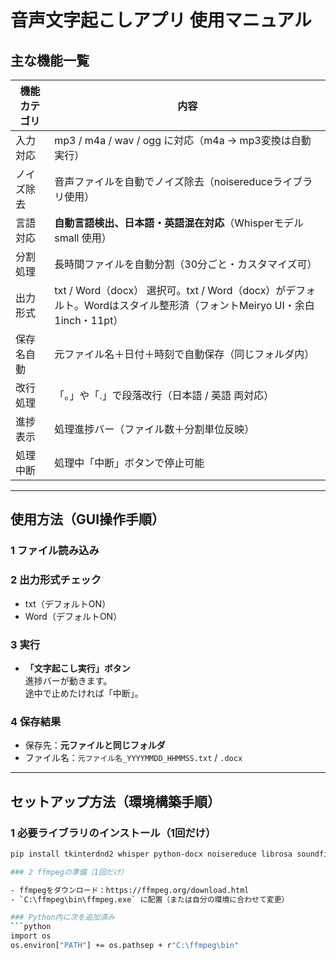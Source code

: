 # 音声文字起こしアプリ 使用マニュアル

## 主な機能一覧
| 機能カテゴリ     | 内容                                                             |
|------------|----------------------------------------------------------------|
| 入力対応       | mp3 / m4a / wav / ogg に対応（m4a → mp3変換は自動実行）                                 |
| ノイズ除去     | 音声ファイルを自動でノイズ除去（noisereduceライブラリ使用）                                   |
| 言語対応       | **自動言語検出、日本語・英語混在対応**（Whisperモデル small 使用）                                   |
| 分割処理       | 長時間ファイルを自動分割（30分ごと・カスタマイズ可）                                         |
| 出力形式       | txt / Word（docx） 選択可。txt / Word（docx）がデフォルト。Wordはスタイル整形済（フォントMeiryo UI・余白1inch・11pt） |
| 保存名自動     | 元ファイル名＋日付＋時刻で自動保存（同じフォルダ内）                                             |
| 改行処理       | 「。」や「.」で段落改行（日本語 / 英語 両対応）                                                 |
| 進捗表示       | 処理進捗バー（ファイル数＋分割単位反映）                                                       |
| 処理中断       | 処理中「中断」ボタンで停止可能                                                               |

---

## 使用方法（GUI操作手順）
### 1 ファイル読み込み   

### 2 出力形式チェック  
- txt（デフォルトON）  
- Word（デフォルトON）  

### 3 実行  
- **「文字起こし実行」ボタン**  
進捗バーが動きます。  
途中で止めたければ「中断」。

### 4 保存結果  
- 保存先：**元ファイルと同じフォルダ**
- ファイル名：`元ファイル名_YYYYMMDD_HHMMSS.txt` / `.docx`

---

## セットアップ方法（環境構築手順）
### 1 必要ライブラリのインストール（1回だけ）
```bash
pip install tkinterdnd2 whisper python-docx noisereduce librosa soundfile

### 2 ffmpegの準備（1回だけ）

- ffmpegをダウンロード：https://ffmpeg.org/download.html  
- `C:\ffmpeg\bin\ffmpeg.exe` に配置（または自分の環境に合わせて変更）  

### Python内に次を追加済み
```python
import os
os.environ["PATH"] += os.pathsep + r"C:\ffmpeg\bin"

